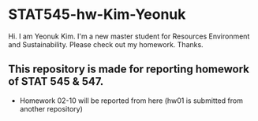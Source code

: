 # STAT545-hw-Kim-Yeonuk
Hi. I am Yeonuk Kim.
I'm a new master student for Resources Environment and Sustainability.
Please check out my homework.
Thanks.

## This repository is made for reporting homework of STAT 545 & 547.

- Homework 02-10 will be reported from here (hw01 is submitted from another repository)
